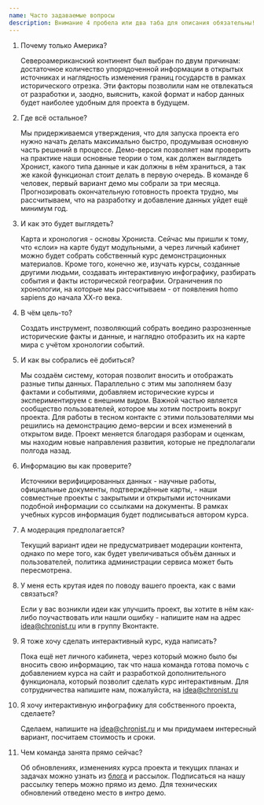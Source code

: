 ```yaml
---
name: Часто задаваемые вопросы
description: Внимание 4 пробела или два таба для описания обязательны!
---
```


1. Почему только Америка?

    Североамериканский континент был выбран по двум причинам: достаточное количество упорядоченной информации в открытых источниках и наглядность изменения границ государств в рамках исторического отрезка. Эти факторы позволили нам не отвлекаться от разработки и, заодно, выяснить, какой формат и набор данных будет наиболее удобным для проекта в будущем.

1. Где всё остальное?

    Мы придерживаемся утверждения, что для запуска проекта его нужно начать делать максимально быстро, продумывая основную часть решений в процессе. Демо-версия позволяет нам проверить на практике наши основные теории о том, как должен выглядеть Хронист, какого типа данные и как должны в нём храниться, а так же какой функционал стоит делать в первую очередь. В команде 6 человек, первый вариант демо мы собрали за три месяца. Прогнозировать окончательную готовность проекта трудно, мы рассчитываем, что на разработку и добавление данных уйдет ещё минимум год.

1. И как это будет выглядеть?

    Карта и хронология - основы Хрониста. Сейчас мы пришли к тому, что «слои» на карте будут модульными, а через личный кабинет можно будет собрать собственный курс демонстрационных материалов. Кроме того, конечно же, изучать курсы, созданные другими людьми, создавать интерактивную инфографику, разбирать события и факты исторической географии. Ограничения по хронологии, на которые мы рассчитываем - от появления homo sapiens до начала ХХ-го века.

1. В чём цель-то?

    Создать инструмент, позволяющий собрать воедино разрозненные исторические факты и данные, и наглядно    отобразить их на карте мира с учётом хронологии событий.

1. И как вы собрались её добиться?

    Мы создаём систему, которая позволит вносить и отображать разные типы данных. Параллельно с этим мы     заполняем базу фактами и событиями, добавляем исторические курсы и экспериментируем с внешним видом. Важной     частью является сообщество пользователей, которое мы хотим построить вокруг проекта. Для работы в тесном    контакте с этими пользователями мы решились на демонстрацию демо-версии и всех изменений в открытом виде.   Проект меняется благодаря разборам и оценкам, мы находим новые направления развития, которые не предполагали     полгода назад.

1. Информацию вы как проверите?

    Источники верифицированных данных - научные работы, официальные документы, подтверждённые карты, - наши совместные проекты с закрытыми и открытыми источниками подобной информации со ссылками на документы. В рамках учебных курсов информация будет подписываться автором курса.

1. А модерация предполагается?

    Текущий вариант идеи не предусматривает модерации контента, однако по мере того, как будет увеличиваться объём данных и пользователей, политика администрации сервиса может быть пересмотрена.

1. У меня есть крутая идея по поводу вашего проекта, как с вами связаться?

    Если у вас возникли идеи как улучшить проект, вы хотите в нём как-либо поучаствовать или нашли ошибку - напишите нам на адрес idea@chronist.ru или в группу Вконтакте.

1. Я тоже хочу сделать интерактивный курс, куда написать?

    Пока ещё нет личного кабинета, через который можно было бы вносить свою информацию, так что наша команда готова помочь с добавлением курса на сайт и разработкой дополнительного функционала, который позволит сделать курс интерактивным. Для сотрудничества напишите нам, пожалуйста, на idea@chronist.ru

1. Я хочу интерактивную инфографику для собственного проекта, сделаете?

    Сделаем, напишите на [idea@chronist.ru](mailto:idea@chronist.ru) и мы придумаем интересный вариант, посчитаем стоимость и сроки.

1. Чем команда занята прямо сейчас?

    Об обновлениях, изменениях курса проекта и текущих планах и задачах можно узнать из [блога](https://chronist.ru/blog) и рассылок. Подписаться на нашу рассылку теперь можно прямо из демо. Для технических обновлений отведено место в интро демо.
